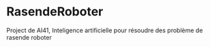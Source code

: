 # RasendeRoboter
Project de AI41, Inteligence artificielle pour résoudre des problème de rasende roboter
